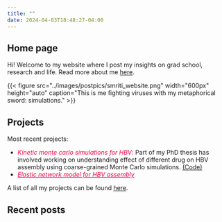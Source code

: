```yaml
---
title: ""
date: 2024-04-03T18:48:27-04:00
---
```

## Home page
Hi! Welcome to my website where I post my insights on grad school, research and life.
Read more about me [here](/about).

{{< figure src="../images/postpics/smriti_website.png" width="600px" height="auto" caption="This is me fighting viruses with my metaphorical sword: simulations." >}}



## Projects
Most recent projects:

- <span style="color: #f70244;">*Kinetic monte carlo simulations for HBV*:</span> Part of my PhD thesis has involved working on understanding effect of different drug on HBV assembly using coarse-grained Monte Carlo simulations. [(Code)](https://github.com/pradhansmriti/hbv_dimerdrug)
- [<span style="color: #f70244;">*Elastic network model for HBV assembly*</span>](https://github.com/pradhansmriti/HBV_enm)
 
A list of all my projects can be found  [here](/research).

## Recent posts

